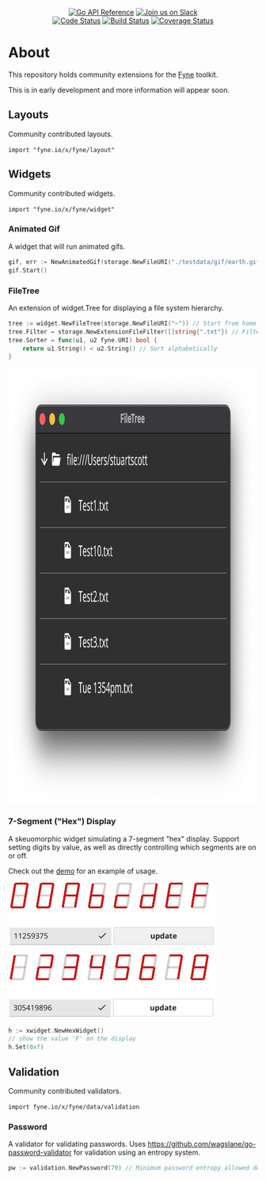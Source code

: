 <p align="center">
  <a href="https://pkg.go.dev/fyne.io/fyne-x?tab=doc" title="Go API Reference" rel="nofollow"><img src="https://img.shields.io/badge/go-documentation-blue.svg?style=flat" alt="Go API Reference"></a>
  <a href='http://gophers.slack.com/messages/fyne'><img src='https://img.shields.io/badge/join-us%20on%20slack-gray.svg?longCache=true&logo=slack&colorB=blue' alt='Join us on Slack' /></a>
  <br />
  <a href="https://goreportcard.com/report/fyne.io/x/fyne"><img src="https://goreportcard.com/badge/fyne.io/x/fyne" alt="Code Status" /></a>
  <a href="https://github.com/fyne-io/fyne-x/actions"><img src="https://github.com/fyne-io/fyne-x/workflows/Platform%20Tests/badge.svg" alt="Build Status" /></a>
  <a href='https://coveralls.io/github/fyne-io/fyne-x?branch=master'><img src='https://coveralls.io/repos/github/fyne-io/fyne-x/badge.svg?branch=master' alt='Coverage Status' /></a>
</p>

# About

This repository holds community extensions for the [Fyne](https://fyne.io) toolkit.

This is in early development and more information will appear soon.

## Layouts

Community contributed layouts.

`import "fyne.io/x/fyne/layout"`

## Widgets

Community contributed widgets.

`import "fyne.io/x/fyne/widget"`

### Animated Gif

A widget that will run animated gifs.

```go
gif, err := NewAnimatedGif(storage.NewFileURI("./testdata/gif/earth.gif"))
gif.Start()
```

### FileTree

An extension of widget.Tree for displaying a file system hierarchy.

```go
tree := widget.NewFileTree(storage.NewFileURI("~")) // Start from home directory
tree.Filter = storage.NewExtensionFileFilter([]string{".txt"}) // Filter files
tree.Sorter = func(u1, u2 fyne.URI) bool {
    return u1.String() < u2.String() // Sort alphabetically
}
```

<p align="center" markdown="1" style="max-width: 100%">
  <img src="img/widget-filetree.png" width="1024" height="880" alt="FileTree Widget" style="max-width: 100%" />
</p>


### 7-Segment ("Hex") Display

A skeuomorphic widget simulating a 7-segment "hex" display. Support setting
digits by value, as well as directly controlling which segments are on or
off.

Check out the [demo](./cmd/hexwidget_demo/main.go) for an example of usage.


![](hexwidget_00abcdef.png)

![](hexwidget_12345678.png)

```go
h := xwidget.NewHexWidget()
// show the value 'F' on the display
h.Set(0xf)
```

## Validation

Community contributed validators.

`import fyne.io/x/fyne/data/validation`

### Password

A validator for validating passwords. Uses https://github.com/wagslane/go-password-validator
for validation using an entropy system.

```go
pw := validation.NewPassword(70) // Minimum password entropy allowed defined as 70.
```

